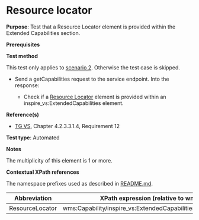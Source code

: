 # Resource locator

**Purpose**: Test that a Resource Locator element is provided within the Extended Capabilities section.

**Prerequisites**

**Test method**

This test only applies to [scenario 2](#scenario-2). Otherwise the test case is skipped.

* Send a getCapabilities request to the service endpoint. Into the response:

  * Check if a [Resource Locator](#ResourceLocator) element is provided within an inspire_vs:ExtendedCapabilities element.

**Reference(s)**
* [TG VS](./README.md#ref_TG_VS), Chapter 4.2.3.3.1.4, Requirement 12

**Test type**: Automated

**Notes**

The multiplicity of this element is 1 or more.

**Contextual XPath references**

The namespace prefixes used as described in [README.md](./README.md#namespaces).

Abbreviation                                               |  XPath expression (relative to wms:WMS_Capabilities)
---------------------------------------------------------- | -------------------------------------------------------------------------
ResourceLocator <a name="ResourceLocator"></a>      |   wms:Capability/inspire_vs:ExtendedCapabilities/inspire_common:ResourceLocator
